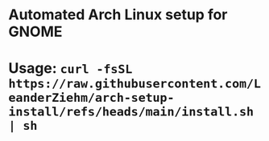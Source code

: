 # Automated Arch Linux setup for GNOME

# Usage: ```curl -fsSL https://raw.githubusercontent.com/LeanderZiehm/arch-setup-install/refs/heads/main/install.sh | sh```
